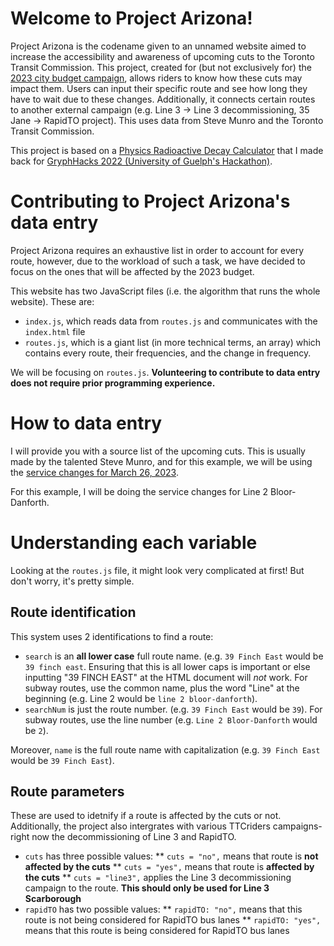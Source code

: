 # Welcome to Project Arizona!
Project Arizona is the codename given to an unnamed website aimed to increase the accessibility and awareness of upcoming cuts to the Toronto Transit Commission. This project, created for (but not exclusively for) the [2023 city budget campaign](https://www.ttcriders.ca/budget2023), allows riders to know how these cuts may impact them. Users can input their specific route and see how long they have to wait due to these changes. Additionally, it connects certain routes to another external campaign (e.g. Line 3 -> Line 3 decommissioning, 35 Jane -> RapidTO project). This uses data from Steve Munro and the Toronto Transit Commission. 

This project is based on a [Physics Radioactive Decay Calculator](https://decaycalculator.twotoque.com/) that I made back for [GryphHacks 2022 (University of Guelph's Hackathon)](https://gryphhacks-2022.devpost.com/).

# Contributing to Project Arizona's data entry
Project Arizona requires an exhaustive list in order to account for every route, however, due to the workload of such a task, we have decided to focus on the ones that will be affected by the 2023 budget. 

This website has two JavaScript files (i.e. the algorithm that runs the whole website). These are:
* `index.js`, which reads data from `routes.js` and communicates with the `index.html` file
* `routes.js`, which is a giant list (in more technical terms, an array) which contains every route, their frequencies, and the change in frequency.

We will be focusing on `routes.js`. **Volunteering to contribute to data entry does not require prior programming experience.** 

# How to data entry

I will provide you with a source list of the upcoming cuts. This is usually made by the talented Steve Munro, and for this example, we will be using the [service changes for March 26, 2023](https://stevemunro.ca/2023/02/22/ttc-service-changes-for-march-26-2023-preliminary-version/). 

For this example, I will be doing the service changes for Line 2 Bloor-Danforth. 

# Understanding each variable

Looking at the `routes.js` file, it might look very complicated at first! But don't worry, it's pretty simple. 

## Route identification

This system uses 2 identifications to find a route:
* `search` is an **all lower case** full route name. (e.g. `39 Finch East` would be `39 finch east`. Ensuring that this is all lower caps is important or else inputting "39 FINCH EAST" at the HTML document will *not* work. For subway routes, use the common name, plus the word "Line" at the beginning (e.g. Line 2 would be `line 2 bloor-danforth`).
* `searchNum` is just the route number. (e.g. `39 Finch East` would be `39`). For subway routes, use the line number (e.g. `Line 2 Bloor-Danforth` would be `2`).

Moreover, `name` is the full route name with capitalization (e.g. `39 Finch East` would be `39 Finch East`).

## Route parameters

These are used to idetnify if a route is affected by the cuts or not. Additionally, the project also intergrates with various TTCriders campaigns- right now the decommissioning of Line 3 and RapidTO. 
* `cuts` has three possible values:
** `cuts = "no",` means that route is **not affected by the cuts**
** `cuts = "yes",` means that route is **affected by the cuts**
** `cuts = "line3",` applies the Line 3 decommissioning campaign to the route. **This should only be used for Line 3 Scarborough**
* `rapidTO` has two possible values:
** ``rapidTO: "no",`` means that this route is not being considered for RapidTO bus lanes
** ``rapidTO: "yes",`` means that this route is being considered for RapidTO bus lanes
